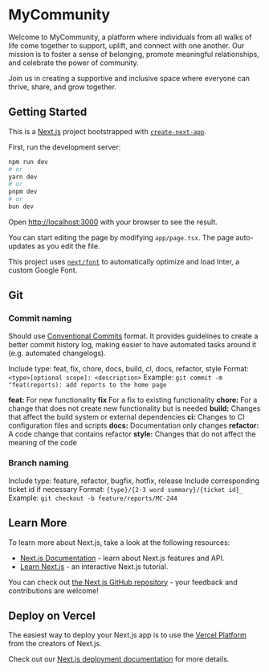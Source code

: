 # MyCommunity

Welcome to MyCommunity, a platform where individuals from all walks of life come together to support, uplift, and connect with one another. Our mission is to foster a sense of belonging, promote meaningful relationships, and celebrate the power of community.

Join us in creating a supportive and inclusive space where everyone can thrive, share, and grow together.

## Getting Started

This is a [Next.js](https://nextjs.org/) project bootstrapped with [`create-next-app`](https://github.com/vercel/next.js/tree/canary/packages/create-next-app).

First, run the development server:

```bash
npm run dev
# or
yarn dev
# or
pnpm dev
# or
bun dev
```

Open [http://localhost:3000](http://localhost:3000) with your browser to see the result.

You can start editing the page by modifying `app/page.tsx`. The page auto-updates as you edit the file.

This project uses [`next/font`](https://nextjs.org/docs/basic-features/font-optimization) to automatically optimize and load Inter, a custom Google Font.

## Git

### Commit naming

Should use [Conventional Commits](https://www.conventionalcommits.org/en/) format. It provides guidelines to create a better commit history log, making easier to have automated tasks around it (e.g. automated changelogs).

Include type: feat, fix, chore, docs, build, cl, docs, refactor, style
Format: `<type>[optional scope]: <description>`
Example: `git commit -m "feat(reports): add reports to the home page`

**feat:** For new functionality
**fix** For a fix to existing functionality
**chore:** For a change that does not create new functionality but is needed
**build:** Changes that affect the build system or external dependencies
**ci:** Changes to CI configuration files and scripts
**docs:** Documentation only changes
**refactor:** A code change that contains refactor
**style:** Changes that do not affect the meaning of the code

### Branch naming

Include type: feature, refactor, bugfix, hotfix, release
Include corresponding ticket id if necessary
Format: `{type}/{2-3 word summary}/{ticket id}_`
Example: `git checkout -b feature/reports/MC-244`


## Learn More

To learn more about Next.js, take a look at the following resources:

- [Next.js Documentation](https://nextjs.org/docs) - learn about Next.js features and API.
- [Learn Next.js](https://nextjs.org/learn) - an interactive Next.js tutorial.

You can check out [the Next.js GitHub repository](https://github.com/vercel/next.js/) - your feedback and contributions are welcome!

## Deploy on Vercel

The easiest way to deploy your Next.js app is to use the [Vercel Platform](https://vercel.com/new?utm_medium=default-template&filter=next.js&utm_source=create-next-app&utm_campaign=create-next-app-readme) from the creators of Next.js.

Check out our [Next.js deployment documentation](https://nextjs.org/docs/deployment) for more details.
